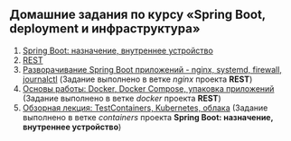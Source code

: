 ## Домашние задания по курсу «Spring Boot, deployment и инфраструктура»
1. [Spring Boot: назначение, внутреннее устройство](/homework-java-spring-boot-01-conditional/README.md)
2. [REST](/homework-java-spring-boot-02-REST/README.md)
3. [Разворачивание Spring Boot приложений - nginx, systemd, firewall, journalctl](/homework-java-core-03-serialization/README.md) (Задание выполнено в ветке *nginx* проекта **REST**)
4. [Основы работы: Docker, Docker Compose, упаковка приложений](/homework-java-core-04-maven-gradle/README.md) (Задание выполнено в ветке *docker* проекта **REST**)
5. [Обзорная лекция: TestContainers, Kubernetes, облака](/homework-java-core-05-csv_xml_parser/README.md) (Задание выполнено в ветке *containers* проекта **Spring Boot: назначение, внутреннее устройство**)